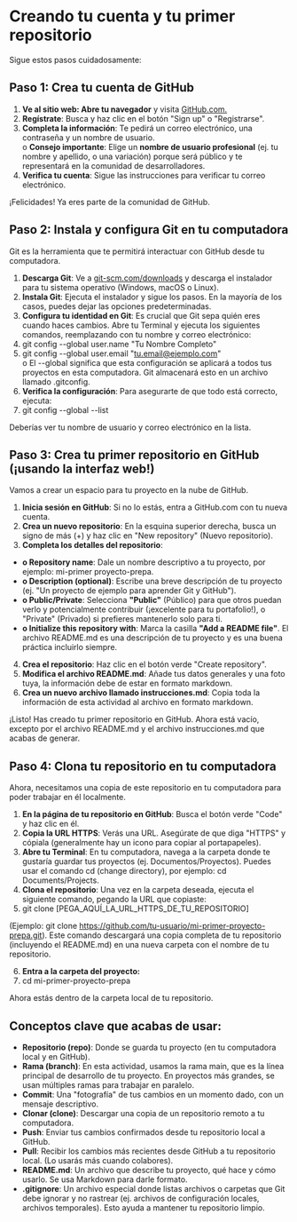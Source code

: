 # Creando tu cuenta y tu primer repositorio 

Sigue estos pasos cuidadosamente: 

## Paso 1: Crea tu cuenta de GitHub 

1. **Ve al sitio web: Abre tu navegador** y visita [GitHub.com.](https://github.com)
2. **Regístrate**: Busca y haz clic en el botón "Sign up" o "Registrarse". 
3. **Completa la información**: Te pedirá un correo electrónico, una contraseña y un nombre de usuario.  
        o **Consejo importante**:  Elige un **nombre de usuario profesional** (ej. tu nombre y apellido, o 
una variación) porque será público y te representará en la comunidad de desarrolladores. 
4.  **Verifica tu cuenta**: Sigue las instrucciones para verificar tu correo electrónico. 

¡Felicidades! Ya eres parte de la comunidad de GitHub. 

## Paso 2: Instala y configura Git en tu computadora 

Git es la herramienta que te permitirá interactuar con GitHub desde tu computadora. 

1. **Descarga Git**: Ve a [git-scm.com/downloads](https://git-scm.com/downloads) y descarga el instalador para tu sistema operativo 
(Windows, macOS o Linux). 
2. **Instala Git**: Ejecuta el instalador y sigue los pasos. En la mayoría de los casos, puedes dejar las 
opciones predeterminadas. 
3. **Configura tu identidad en Git**: Es crucial que Git sepa quién eres cuando haces cambios. Abre tu 
Terminal  y ejecuta los siguientes comandos, reemplazando con tu nombre y correo electrónico:  
4. git config --global user.name "Tu Nombre Completo" 
5. git config --global user.email "tu.email@ejemplo.com"     
o El --global significa que esta configuración se aplicará a todos tus proyectos en esta computadora. Git almacenará esto en un archivo llamado .gitconfig. 
6. **Verifica la configuración**: Para asegurarte de que todo está correcto, ejecuta:  
7. git config --global --list 

Deberías ver tu nombre de usuario y correo electrónico en la lista. 

##  Paso 3: Crea tu primer repositorio en GitHub (¡usando la interfaz web!) 

Vamos a crear un espacio para tu proyecto en la nube de GitHub. 

1. **Inicia sesión en GitHub**: Si no lo estás, entra a GitHub.com con tu nueva cuenta. 
2. **Crea un nuevo repositorio**: En la esquina superior derecha, busca un signo de más (+) y haz clic en 
"New repository" (Nuevo repositorio). 
3. **Completa los detalles del repositorio**:  
- **o Repository name**: Dale un nombre descriptivo a tu proyecto, por ejemplo: mi-primer
proyecto-prepa. 
- **o Description (optional)**: Escribe una breve descripción de tu proyecto (ej. "Un proyecto de 
ejemplo para aprender Git y GitHub"). 
- **o Public/Private**: Selecciona **"Public"** (Público) para que otros puedan verlo y 
potencialmente contribuir (¡excelente para tu portafolio!), o "Private" (Privado) si prefieres 
mantenerlo solo para ti. 
- **o Initialize this repository with**: Marca la casilla **"Add a README file"**. El archivo 
README.md es una descripción de tu proyecto y es una buena práctica incluirlo siempre. 
4. **Crea el repositorio**: Haz clic en el botón verde "Create repository". 
5. **Modifica el archivo README.md**: Añade tus datos generales y una foto tuya, la información debe 
de estar en formato markdown. 
6. **Crea un nuevo archivo llamado instrucciones.md**: Copia toda la información de esta actividad al 
archivo en formato markdown. 

¡Listo! Has creado tu primer repositorio en GitHub. Ahora está vacío, excepto por el archivo README.md y 
el archivo instrucciones.md que acabas de generar. 

## Paso 4: Clona tu repositorio en tu computadora 

Ahora, necesitamos una copia de este repositorio en tu computadora para poder trabajar en él localmente. 

1. **En la página de tu repositorio en GitHub**: Busca el botón verde "Code" y haz clic en él. 
2. **Copia la URL HTTPS**: Verás una URL. Asegúrate de que diga "HTTPS" y cópiala (generalmente 
hay un icono para copiar al portapapeles). 
3. **Abre tu Terminal**: En tu computadora, navega a la carpeta donde te gustaría guardar tus proyectos 
(ej. Documentos/Proyectos). Puedes usar el comando cd (change directory), por ejemplo: cd 
Documents/Projects. 
4. **Clona el repositorio**: Una vez en la carpeta deseada, ejecuta el siguiente comando, pegando la URL 
que copiaste:  
5. git clone [PEGA_AQUÍ_LA_URL_HTTPS_DE_TU_REPOSITORIO] 

(Ejemplo: git clone https://github.com/tu-usuario/mi-primer-proyecto-prepa.git). Este comando 
descargará una copia completa de tu repositorio (incluyendo el README.md) en una nueva carpeta 
con el nombre de tu repositorio. 

6. **Entra a la carpeta del proyecto:**  
7. cd mi-primer-proyecto-prepa 

Ahora estás dentro de la carpeta local de tu repositorio.

## Conceptos clave que acabas de usar: 

* **Repositorio (repo)**: Donde se guarda tu proyecto (en tu computadora local y en GitHub). 
* **Rama (branch)**: En esta actividad, usamos la rama main, que es la línea principal de desarrollo de tu 
proyecto. En proyectos más grandes, se usan múltiples ramas para trabajar en paralelo. 
* **Commit**: Una "fotografía" de tus cambios en un momento dado, con un mensaje descriptivo. 
* **Clonar (clone)**: Descargar una copia de un repositorio remoto a tu computadora. 
* **Push**: Enviar tus cambios confirmados desde tu repositorio local a GitHub. 
* **Pull**: Recibir los cambios más recientes desde GitHub a tu repositorio local. (Lo usarás más cuando 
colabores). 
* **README.md**: Un archivo que describe tu proyecto, qué hace y cómo usarlo. Se usa Markdown 
para darle formato. 
* **.gitignore**: Un archivo especial donde listas archivos o carpetas que Git debe ignorar y no rastrear 
(ej. archivos de configuración locales, archivos temporales). Esto ayuda a mantener tu repositorio 
limpio. 
